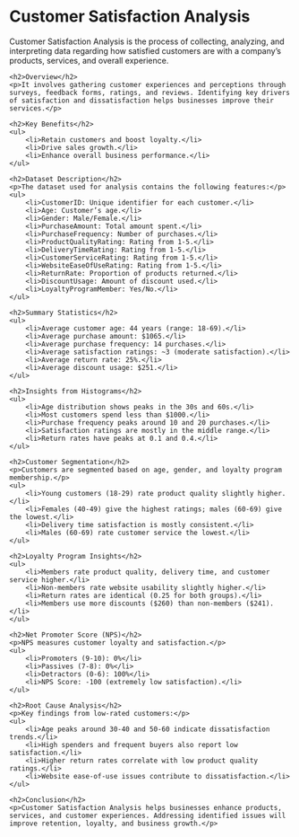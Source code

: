 <!DOCTYPE html>
<html>
<head>
    <title>Customer Satisfaction Analysis</title>
</head>
<body>
    <h1>Customer Satisfaction Analysis</h1>
    <p>Customer Satisfaction Analysis is the process of collecting, analyzing, and interpreting data regarding how satisfied customers are with a company’s products, services, and overall experience.</p>
    
    <h2>Overview</h2>
    <p>It involves gathering customer experiences and perceptions through surveys, feedback forms, ratings, and reviews. Identifying key drivers of satisfaction and dissatisfaction helps businesses improve their services.</p>
    
    <h2>Key Benefits</h2>
    <ul>
        <li>Retain customers and boost loyalty.</li>
        <li>Drive sales growth.</li>
        <li>Enhance overall business performance.</li>
    </ul>
    
    <h2>Dataset Description</h2>
    <p>The dataset used for analysis contains the following features:</p>
    <ul>
        <li>CustomerID: Unique identifier for each customer.</li>
        <li>Age: Customer’s age.</li>
        <li>Gender: Male/Female.</li>
        <li>PurchaseAmount: Total amount spent.</li>
        <li>PurchaseFrequency: Number of purchases.</li>
        <li>ProductQualityRating: Rating from 1-5.</li>
        <li>DeliveryTimeRating: Rating from 1-5.</li>
        <li>CustomerServiceRating: Rating from 1-5.</li>
        <li>WebsiteEaseOfUseRating: Rating from 1-5.</li>
        <li>ReturnRate: Proportion of products returned.</li>
        <li>DiscountUsage: Amount of discount used.</li>
        <li>LoyaltyProgramMember: Yes/No.</li>
    </ul>
    
    <h2>Summary Statistics</h2>
    <ul>
        <li>Average customer age: 44 years (range: 18-69).</li>
        <li>Average purchase amount: $1065.</li>
        <li>Average purchase frequency: 14 purchases.</li>
        <li>Average satisfaction ratings: ~3 (moderate satisfaction).</li>
        <li>Average return rate: 25%.</li>
        <li>Average discount usage: $251.</li>
    </ul>
    
    <h2>Insights from Histograms</h2>
    <ul>
        <li>Age distribution shows peaks in the 30s and 60s.</li>
        <li>Most customers spend less than $1000.</li>
        <li>Purchase frequency peaks around 10 and 20 purchases.</li>
        <li>Satisfaction ratings are mostly in the middle range.</li>
        <li>Return rates have peaks at 0.1 and 0.4.</li>
    </ul>
    
    <h2>Customer Segmentation</h2>
    <p>Customers are segmented based on age, gender, and loyalty program membership.</p>
    <ul>
        <li>Young customers (18-29) rate product quality slightly higher.</li>
        <li>Females (40-49) give the highest ratings; males (60-69) give the lowest.</li>
        <li>Delivery time satisfaction is mostly consistent.</li>
        <li>Males (60-69) rate customer service the lowest.</li>
    </ul>
    
    <h2>Loyalty Program Insights</h2>
    <ul>
        <li>Members rate product quality, delivery time, and customer service higher.</li>
        <li>Non-members rate website usability slightly higher.</li>
        <li>Return rates are identical (0.25 for both groups).</li>
        <li>Members use more discounts ($260) than non-members ($241).</li>
    </ul>
    
    <h2>Net Promoter Score (NPS)</h2>
    <p>NPS measures customer loyalty and satisfaction.</p>
    <ul>
        <li>Promoters (9-10): 0%</li>
        <li>Passives (7-8): 0%</li>
        <li>Detractors (0-6): 100%</li>
        <li>NPS Score: -100 (extremely low satisfaction).</li>
    </ul>
    
    <h2>Root Cause Analysis</h2>
    <p>Key findings from low-rated customers:</p>
    <ul>
        <li>Age peaks around 30-40 and 50-60 indicate dissatisfaction trends.</li>
        <li>High spenders and frequent buyers also report low satisfaction.</li>
        <li>Higher return rates correlate with low product quality ratings.</li>
        <li>Website ease-of-use issues contribute to dissatisfaction.</li>
    </ul>
    
    <h2>Conclusion</h2>
    <p>Customer Satisfaction Analysis helps businesses enhance products, services, and customer experiences. Addressing identified issues will improve retention, loyalty, and business growth.</p>
</body>
</html>
